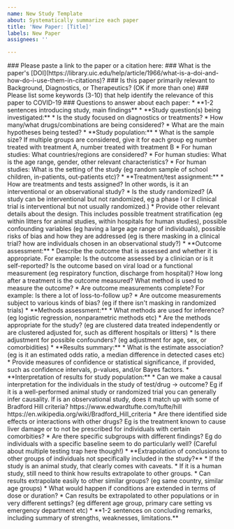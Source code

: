 ```yaml
---
name: New Study Template
about: Systematically summarize each paper
title: 'New Paper: [Title]'
labels: New Paper
assignees: ''

---
```


<!--Hi there! Please use the template below as a guide for what information about this paper to include. It's ok to leave fields blank so that other contributors can fill them in later, or to add fields that you think are important.-->

<!--Title: Please edit the title to add the name of the paper after the colon--!>

### Please paste a link to the paper or a citation here:

### What is the paper's [DOI](https://library.uic.edu/help/article/1966/what-is-a-doi-and-how-do-i-use-them-in-citations)?

### Is this paper primarily relevant to Background, Diagnostics, or Therapeutics? (OK if more than one)

### Please list some keywords (3-10) that help identify the relevance of this paper to COVID-19

### Questions to answer about each paper:

* **1-2 sentences introducing study, main findings**
* **Study question(s) being investigated:** 
	* Is the study focused on diagnostics or treatments?
	* How many/what drugs/combinations are being considered?
	* What are the main hypotheses being tested?
* **Study population:**
	* What is the sample size?
	If multiple groups are considered, give it for each group eg number treated with treatment A, number treated with treatment B
	* For human studies: What countries/regions are considered?
	* For human studies: What is the age range, gender, other relevant characteristics?
	* For human studies: What is the setting of the study (eg random sample of school children, in-patients, out-patients etc)?
* **Treatment/test assignment:**
	* How are treatments and tests assigned?
	In other words, is it an interventional or an observational study?
	* Is the study randomized?
	(A study can be interventional but not randomized, eg a phase I or II clinical trial is
	interventional but not usually randomized.)
	* Provide other relevant details about the design.
	This includes possible treatment stratification (eg within litters for animal studies, within hospitals for human studies),
	possible confounding variables (eg having a large age range of individuals), possible risks of bias and how they are addressed
	(eg is there masking in a clinical trial? how are individuals chosen in an observational study?)
* **Outcome assessment:**
	* Describe the outcome that is assessed and whether it is appropriate.
	For example: Is the outcome assessed by a clinician or is it self-reported?
	Is the outcome based on viral load or a functional measurement (eg respiratory function, discharge from hospital)?
	How long after a treatment is the outcome measured?
	What method is used to measure the outcome?
	* Are outcome measurements complete? 
	For example: Is there a lot of loss-to-follow up? 
	* Are outcome measurements subject to various kinds of bias? (eg if there isn't masking in randomized trials)
* **Methods assessment:**
	* What methods are used for inference? (eg logistic regression, nonparametric methods etc)
	* Are the methods appropriate for the study? (eg are clustered data treated independently or are clustered adjusted for, such as different hospitals or litters)
	* Is there adjustment for possible confounders? (eg adjustment for age, sex, or comorbidities)
* **Results summary:**
	* What is the estimate association? (eg is it an estimated odds ratio, a median difference in detected cases etc)
	* Provide measures of confidence or statistical significance, if provided, such as confidence intervals, p-values, and/or Bayes factors.
* **Interpretation of results for study population:**
	* Can we make a causal interpretation for the individuals in the study of test/drug -> outcome? 
	Eg if it is a well-performed animal study or randomized trial you can generally infer causality.
	If is an observational study, does it match up with some of Bradford Hill criteria? https://www.edwardtufte.com/tufte/hill https://en.wikipedia.org/wiki/Bradford_Hill_criteria
	* Are there identified side effects or interactions with other drugs?
	Eg is the treatment known to cause liver damage or to not be prescribed for individuals with certain comorbities?
	* Are there specific subgroups with different findings? 
	Eg do individuals with a specific baseline seem to do particularly well?
	(Careful about multiple testing trap here though!)
* **Extrapolation of conclusions to other groups of individuals not specifically included in the study?**
	* If the study is an animal study, that clearly comes with caveats.
	* If it is a human study, still need to think how results extrapolate to other groups.
	* Can results extrapolate easily to other similar groups? (eg same country, similar age groups)
	* What would happen if conditions are extended in terms of dose or duration?
	* Can results be extrapolated to other populations or in very different settings? (eg different age group, primary care setting vs emergency department etc)
* **1-2 sentences on concluding remarks, including summary of strengths, weaknesses, limitations.**





